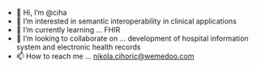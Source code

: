 - 👋 Hi, I’m @ciha
- 👀 I’m interested in semantic interoperability in clinical applications
- 🌱 I’m currently learning ... FHIR
- 💞️ I’m looking to collaborate on ... development of hospital information system and electronic health records
- 📫 How to reach me ... nikola.cihoric@wemedoo.com

<!---
ciha/ciha is a ✨ special ✨ repository because its `README.md` (this file) appears on your GitHub profile.
You can click the Preview link to take a look at your changes.
--->
